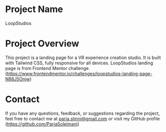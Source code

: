 # Project Name

LoopStudios

# Project Overview

This project is a landing page for a VR experience creation studio. It is built with Tailwind CSS, fully responsive for all devices.
LoopStudios landing page is from Frontend Mentor challenge.
(https://www.frontendmentor.io/challenges/loopstudios-landing-page-N88J5Onjw)

# Contact

If you have any questions, feedback, or suggestions regarding the project, feel free to contact me at paria.slmni@gmail.com or visit my GitHub profile (https://github.com/PariaSoleimani)
